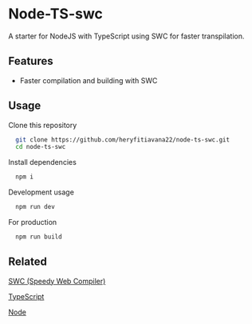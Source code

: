 # Node-TS-swc

A starter for NodeJS with TypeScript using SWC for faster transpilation.

## Features

- Faster compilation and building with SWC

## Usage

Clone this repository

```bash
  git clone https://github.com/heryfitiavana22/node-ts-swc.git
  cd node-ts-swc
```

Install dependencies

```bash
  npm i
```

Development usage

```bash
  npm run dev
```

For production

```bash
  npm run build
```

## Related

[SWC (Speedy Web Compiler)](https://github.com/swc-project/swc)

[TypeScript](https://github.com/Microsoft/TypeScript)

[Node](https://github.com/nodejs/node)